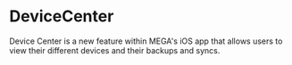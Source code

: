 # DeviceCenter

Device Center is a new feature within MEGA's iOS app that allows users to view their different devices and their backups and syncs.
